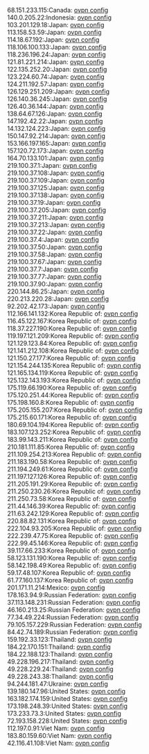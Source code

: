 68.151.233.115:Canada: [ovpn config](vpn/68_151_233_115.ovpn)  
140.0.205.22:Indonesia: [ovpn config](vpn/140_0_205_22.ovpn)  
103.201.129.18:Japan: [ovpn config](vpn/103_201_129_18.ovpn)  
113.158.53.59:Japan: [ovpn config](vpn/113_158_53_59.ovpn)  
114.18.67.192:Japan: [ovpn config](vpn/114_18_67_192.ovpn)  
118.106.100.133:Japan: [ovpn config](vpn/118_106_100_133.ovpn)  
118.236.196.24:Japan: [ovpn config](vpn/118_236_196_24.ovpn)  
121.81.221.214:Japan: [ovpn config](vpn/121_81_221_214.ovpn)  
122.135.252.20:Japan: [ovpn config](vpn/122_135_252_20.ovpn)  
123.224.60.74:Japan: [ovpn config](vpn/123_224_60_74.ovpn)  
124.211.192.57:Japan: [ovpn config](vpn/124_211_192_57.ovpn)  
126.129.251.209:Japan: [ovpn config](vpn/126_129_251_209.ovpn)  
126.140.36.245:Japan: [ovpn config](vpn/126_140_36_245.ovpn)  
126.40.36.144:Japan: [ovpn config](vpn/126_40_36_144.ovpn)  
138.64.67.126:Japan: [ovpn config](vpn/138_64_67_126.ovpn)  
147.192.42.22:Japan: [ovpn config](vpn/147_192_42_22.ovpn)  
14.132.124.223:Japan: [ovpn config](vpn/14_132_124_223.ovpn)  
150.147.92.214:Japan: [ovpn config](vpn/150_147_92_214.ovpn)  
153.166.197.165:Japan: [ovpn config](vpn/153_166_197_165.ovpn)  
157.120.72.173:Japan: [ovpn config](vpn/157_120_72_173.ovpn)  
164.70.133.101:Japan: [ovpn config](vpn/164_70_133_101.ovpn)  
219.100.37.1:Japan: [ovpn config](vpn/219_100_37_1.ovpn)  
219.100.37.108:Japan: [ovpn config](vpn/219_100_37_108.ovpn)  
219.100.37.109:Japan: [ovpn config](vpn/219_100_37_109.ovpn)  
219.100.37.125:Japan: [ovpn config](vpn/219_100_37_125.ovpn)  
219.100.37.138:Japan: [ovpn config](vpn/219_100_37_138.ovpn)  
219.100.37.19:Japan: [ovpn config](vpn/219_100_37_19.ovpn)  
219.100.37.205:Japan: [ovpn config](vpn/219_100_37_205.ovpn)  
219.100.37.211:Japan: [ovpn config](vpn/219_100_37_211.ovpn)  
219.100.37.213:Japan: [ovpn config](vpn/219_100_37_213.ovpn)  
219.100.37.22:Japan: [ovpn config](vpn/219_100_37_22.ovpn)  
219.100.37.4:Japan: [ovpn config](vpn/219_100_37_4.ovpn)  
219.100.37.50:Japan: [ovpn config](vpn/219_100_37_50.ovpn)  
219.100.37.58:Japan: [ovpn config](vpn/219_100_37_58.ovpn)  
219.100.37.67:Japan: [ovpn config](vpn/219_100_37_67.ovpn)  
219.100.37.7:Japan: [ovpn config](vpn/219_100_37_7.ovpn)  
219.100.37.77:Japan: [ovpn config](vpn/219_100_37_77.ovpn)  
219.100.37.90:Japan: [ovpn config](vpn/219_100_37_90.ovpn)  
220.144.86.25:Japan: [ovpn config](vpn/220_144_86_25.ovpn)  
220.213.220.28:Japan: [ovpn config](vpn/220_213_220_28.ovpn)  
92.202.42.173:Japan: [ovpn config](vpn/92_202_42_173.ovpn)  
112.166.141.132:Korea Republic of: [ovpn config](vpn/112_166_141_132.ovpn)  
116.45.122.167:Korea Republic of: [ovpn config](vpn/116_45_122_167.ovpn)  
118.37.227.190:Korea Republic of: [ovpn config](vpn/118_37_227_190.ovpn)  
119.197.121.209:Korea Republic of: [ovpn config](vpn/119_197_121_209.ovpn)  
121.129.123.84:Korea Republic of: [ovpn config](vpn/121_129_123_84.ovpn)  
121.141.212.108:Korea Republic of: [ovpn config](vpn/121_141_212_108.ovpn)  
121.150.27.177:Korea Republic of: [ovpn config](vpn/121_150_27_177.ovpn)  
121.154.244.135:Korea Republic of: [ovpn config](vpn/121_154_244_135.ovpn)  
121.165.134.119:Korea Republic of: [ovpn config](vpn/121_165_134_119.ovpn)  
125.132.143.193:Korea Republic of: [ovpn config](vpn/125_132_143_193.ovpn)  
175.119.66.190:Korea Republic of: [ovpn config](vpn/175_119_66_190.ovpn)  
175.120.251.44:Korea Republic of: [ovpn config](vpn/175_120_251_44.ovpn)  
175.198.160.8:Korea Republic of: [ovpn config](vpn/175_198_160_8.ovpn)  
175.205.155.207:Korea Republic of: [ovpn config](vpn/175_205_155_207.ovpn)  
175.215.60.171:Korea Republic of: [ovpn config](vpn/175_215_60_171.ovpn)  
180.69.104.194:Korea Republic of: [ovpn config](vpn/180_69_104_194.ovpn)  
183.107.123.252:Korea Republic of: [ovpn config](vpn/183_107_123_252.ovpn)  
183.99.143.211:Korea Republic of: [ovpn config](vpn/183_99_143_211.ovpn)  
210.181.111.85:Korea Republic of: [ovpn config](vpn/210_181_111_85.ovpn)  
211.109.254.213:Korea Republic of: [ovpn config](vpn/211_109_254_213.ovpn)  
211.183.190.58:Korea Republic of: [ovpn config](vpn/211_183_190_58.ovpn)  
211.194.249.61:Korea Republic of: [ovpn config](vpn/211_194_249_61.ovpn)  
211.197.127.126:Korea Republic of: [ovpn config](vpn/211_197_127_126.ovpn)  
211.205.191.29:Korea Republic of: [ovpn config](vpn/211_205_191_29.ovpn)  
211.250.230.26:Korea Republic of: [ovpn config](vpn/211_250_230_26.ovpn)  
211.250.73.58:Korea Republic of: [ovpn config](vpn/211_250_73_58.ovpn)  
211.44.146.39:Korea Republic of: [ovpn config](vpn/211_44_146_39.ovpn)  
211.63.242.129:Korea Republic of: [ovpn config](vpn/211_63_242_129.ovpn)  
220.88.82.131:Korea Republic of: [ovpn config](vpn/220_88_82_131.ovpn)  
222.104.93.205:Korea Republic of: [ovpn config](vpn/222_104_93_205.ovpn)  
222.239.47.75:Korea Republic of: [ovpn config](vpn/222_239_47_75.ovpn)  
222.99.45.146:Korea Republic of: [ovpn config](vpn/222_99_45_146.ovpn)  
39.117.66.233:Korea Republic of: [ovpn config](vpn/39_117_66_233.ovpn)  
58.123.131.190:Korea Republic of: [ovpn config](vpn/58_123_131_190.ovpn)  
58.142.198.49:Korea Republic of: [ovpn config](vpn/58_142_198_49.ovpn)  
59.17.48.107:Korea Republic of: [ovpn config](vpn/59_17_48_107.ovpn)  
61.77.160.137:Korea Republic of: [ovpn config](vpn/61_77_160_137.ovpn)  
201.171.11.214:Mexico: [ovpn config](vpn/201_171_11_214.ovpn)  
178.163.94.9:Russian Federation: [ovpn config](vpn/178_163_94_9.ovpn)  
37.113.148.231:Russian Federation: [ovpn config](vpn/37_113_148_231.ovpn)  
46.160.213.25:Russian Federation: [ovpn config](vpn/46_160_213_25.ovpn)  
77.34.49.224:Russian Federation: [ovpn config](vpn/77_34_49_224.ovpn)  
79.105.157.229:Russian Federation: [ovpn config](vpn/79_105_157_229.ovpn)  
84.42.74.189:Russian Federation: [ovpn config](vpn/84_42_74_189.ovpn)  
159.192.33.123:Thailand: [ovpn config](vpn/159_192_33_123.ovpn)  
184.22.170.151:Thailand: [ovpn config](vpn/184_22_170_151.ovpn)  
184.22.188.123:Thailand: [ovpn config](vpn/184_22_188_123.ovpn)  
49.228.196.217:Thailand: [ovpn config](vpn/49_228_196_217.ovpn)  
49.228.229.24:Thailand: [ovpn config](vpn/49_228_229_24.ovpn)  
49.228.243.38:Thailand: [ovpn config](vpn/49_228_243_38.ovpn)  
94.244.181.47:Ukraine: [ovpn config](vpn/94_244_181_47.ovpn)  
139.180.147.96:United States: [ovpn config](vpn/139_180_147_96.ovpn)  
163.182.174.159:United States: [ovpn config](vpn/163_182_174_159.ovpn)  
173.198.248.39:United States: [ovpn config](vpn/173_198_248_39.ovpn)  
173.233.73.3:United States: [ovpn config](vpn/173_233_73_3.ovpn)  
72.193.158.228:United States: [ovpn config](vpn/72_193_158_228.ovpn)  
112.197.0.91:Viet Nam: [ovpn config](vpn/112_197_0_91.ovpn)  
183.80.159.60:Viet Nam: [ovpn config](vpn/183_80_159_60.ovpn)  
42.116.41.108:Viet Nam: [ovpn config](vpn/42_116_41_108.ovpn)  
